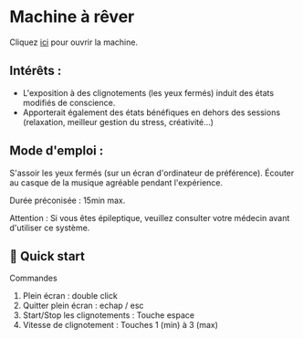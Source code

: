 # Machine à rêver

Cliquez [ici](https://shayreichert.github.io/la-machine-a-rever/) pour ouvrir la machine.

## Intérêts :
 
- L'exposition à des clignotements (les yeux fermés) induit des états modifiés de conscience.
- Apporterait également des états bénéfiques en dehors des sessions (relaxation, meilleur gestion du stress, créativité...)

## Mode d'emploi :

S'assoir les yeux fermés (sur un écran d'ordinateur de préférence). 
Écouter au casque de la musique agréable pendant l'expérience.

Durée préconisée : 15min max.

Attention : Si vous êtes épileptique, veuillez consulter votre médecin avant d'utiliser ce système.  


## 🚀 Quick start

Commandes

1. Plein écran : double click
2. Quitter plein écran : echap / esc
3. Start/Stop les clignotements : Touche espace
4. Vitesse de clignotement : Touches 1 (min) à 3 (max)
